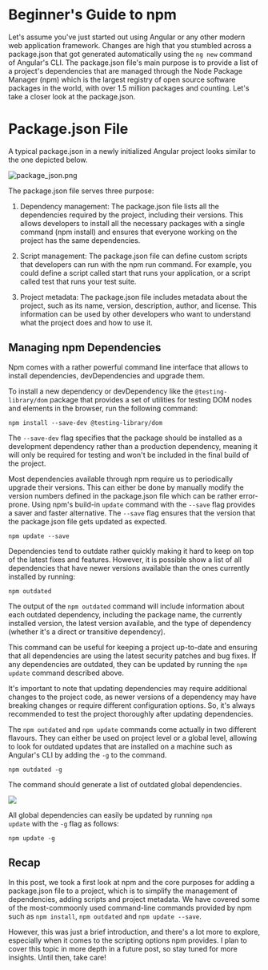 <!--
date=2023-04-13
topic=Angular
summary=Gives a brief introduction to npm and its most commonly-used command-line commands.
-->

# Beginner's Guide to npm

Let's assume you've just started out using Angular or any other modern web application framework. Changes are high that you stumbled across a package.json that got generated automatically using the `ng new` command of Angular's CLI. The package.json file's main purpose is to provide a list of a project's dependencies that are managed through the Node Package Manager (npm) which is the largest registry of open source software packages in the world, with over 1.5 million packages and counting. Let's take a closer look at the package.json.

# Package.json File

A typical package.json in a newly initialized Angular project looks similar to the one depicted below.

![package_json.png](assets/posts/angular-course/111_introduction_to_npm/package_json.png)

The package.json file serves three purpose:

1. Dependency management: The package.json file lists all the dependencies required by the project, including their versions. This allows developers to install all the necessary packages with a single command (npm install) and ensures that everyone working on the project has the same dependencies.

2. Script management: The package.json file can define custom scripts that developers can run with the npm run command. For example, you could define a script called start that runs your application, or a script called test that runs your test suite.

3. Project metadata: The package.json file includes metadata about the project, such as its name, version, description, author, and license. This information can be used by other developers who want to understand what the project does and how to use it.

## Managing npm Dependencies

Npm comes with a rather powerful command line interface that allows to install dependencies, devDependencies and upgrade them.

To install a new dependency or devDependency like the <code>@testing-library/dom</code> package that provides a set of utilities for testing DOM nodes and elements in the browser, run  the following command:

```TS
npm install --save-dev @testing-library/dom
```

The <code>--save-dev</code> flag specifies that the package should be installed as a development dependency rather than a production dependency, meaning it will only be required for testing and won't be included in the final build of the project.

Most dependencies available through npm require us to periodically upgrade their versions. This can either be done by manually modify the version numbers defined in the package.json file which can be rather error-prone. Using npm's build-in <code>update</code> command with the <code>--save</code> flag provides a saver and faster alternative. The <code>--save</code> flag ensures that the version that the package.json file gets updated as expected.

```TS
npm update --save
```

Dependencies tend to outdate rather quickly making it hard to keep on top of the latest fixes and features. However, it is possible show a list of all dependencies that have newer versions available than the ones currently installed by running:

```TS
npm outdated
```

The output of the <code>npm outdated</code> command will include information about each outdated dependency, including the package name, the currently installed version, the latest version available, and the type of dependency (whether it's a direct or transitive dependency).

This command can be useful for keeping a project up-to-date and ensuring that all dependencies are using the latest security patches and bug fixes. If any dependencies are outdated, they can be updated by running the <code>npm update</code> command described above.

It's important to note that updating dependencies may require additional changes to the project code, as newer versions of a dependency may have breaking changes or require different configuration options. So, it's always recommended to test the project thoroughly after updating dependencies.

The <code>npm outdated</code> and <code>npm update</code> commands come actually in two different flavours. They can either be used on project level or a global level, allowing to look for outdated updates that are installed on a machine such as Angular's CLI by adding the <code>-g</code> to the command.

```TS
npm outdated -g
```

The command should generate a list of outdated global dependencies.

<img class='almost-full-width' src='assets/posts/angular-course/111_introduction_to_npm/npm_outdated.png'>

All global dependencies can easily be updated by running <code>npm update</code> with the <code>-g</code> flag as follows:

```TS
npm update -g
```

## Recap

In this post, we took a first look at npm and the core purposes for adding a package.json file to a project, which is to simplify the management of dependencies, adding scripts and project metadata. We have covered some of the most-commoonly used command-line commands provided by npm such as <code>npm install</code>, <code>npm outdated</code> and <code>npm update --save</code>.

However, this was just a brief introduction, and there's a lot more to explore, especially when it comes to the scripting options npm provides. I plan to cover this topic in more depth in a future post, so stay tuned for more insights. Until then, take care!